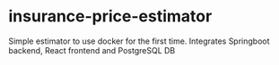 # insurance-price-estimator
Simple estimator to use docker for the first time. Integrates Springboot backend, React frontend and PostgreSQL DB
